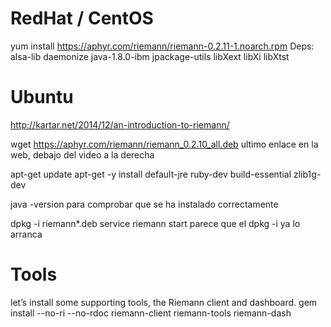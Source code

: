 # RedHat / CentOS
yum install https://aphyr.com/riemann/riemann-0.2.11-1.noarch.rpm
  Deps: alsa-lib daemonize java-1.8.0-ibm jpackage-utils libXext libXi libXtst

# Ubuntu
http://kartar.net/2014/12/an-introduction-to-riemann/

wget https://aphyr.com/riemann/riemann_0.2.10_all.deb
  ultimo enlace en la web, debajo del video a la derecha

apt-get update
apt-get -y install default-jre ruby-dev build-essential zlib1g-dev

java -version
  para comprobar que se ha instalado correctamente

dpkg -i riemann*.deb
service riemann start
  parece que el dpkg -i ya lo arranca



# Tools
let’s install some supporting tools, the Riemann client and dashboard.
gem install --no-ri --no-rdoc riemann-client riemann-tools riemann-dash
